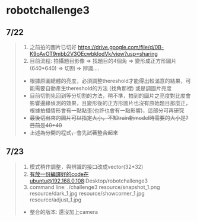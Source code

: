 # robotchallenge3

## 7/22
> 1. 之前拍的圖片已切好
> <https://drive.google.com/file/d/0B-K9oAvOT9mbb2V3OEcwbklodVk/view?usp=sharing>
> 2. 目前流程: 拍攝題目影像 => 找題目的4個角 => 變形成正方形圖片(640*640) => 切割 => 辨識....
> + 根據原圖總體的亮度，必須調整thereshold才能得出較滿意的結果，可能需要自動產生thereshold的方法 (找角那裡) 或是調圖片亮度
> + 目前切割先回到等分切割的方法，稍不準，拍到的圖片之亮度對比度會影響邊緣偵測的效果，且變形後的正方形圖片也沒有原始題目那麼正，根據拍攝情形會有一點點歪(也許也會有一點影響)，這部分可再研究
> + ~~最後切出來的圖片可以指定大小，不知train新model時需要的大小是?目前是40*40~~
> + ~~上述為分開的程式，會先試著整合起來~~

## 7/23
> 1. 模式稍作調整，與辨識的接口改成vector<Mat>(32*32)
> 2. 有放一份編譯好的code在ubuntu@192.168.0.108:Desktop/robotchallenge3
> 3. command line: ./challenge3 resource/snapshot_1.png resource/dark_1.jpg resource/showcorner_1.jpg resource/adjust_1.jpg
> + 整合的版本: 還沒加上camera